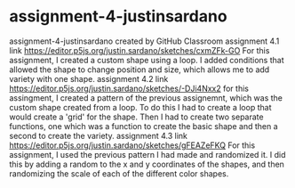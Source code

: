 # assignment-4-justinsardano
assignment-4-justinsardano created by GitHub Classroom
assignment 4.1 link https://editor.p5js.org/justin.sardano/sketches/cxmZFk-GO For this assignment, I created a custom shape using a loop. I added conditions that allowed the shape to change position and size, which allows me to add variety with one shape. 
assignment 4.2 link https://editor.p5js.org/justin.sardano/sketches/-DJi4Nxx2 for this assingment, I created a pattern of the previous assignemnt, which was the custom shape created from a loop. To do this I had to create a loop that would create a 'grid' for the shape. Then I had to create two separate functions, one which was a function to create the basic shape and then a second to create the variety. 
assignment 4.3 link https://editor.p5js.org/justin.sardano/sketches/gFEAZeFKQ For this assignment, I used the previous pattern I had made and randomized it. I did this by adding a random to the x and y coordinates of the shapes, and then randomizing the scale of each of the different color shapes.    
